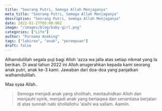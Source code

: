 ```yaml
---
title: "Seorang Putri, Semoga Allah Menjaganya"
meta_title: "Seorang Putri, Semoga Allah Menjaganya"
description: "Seorang Putri, Semoga Allah Menjaganya"
date: 2022-01-27T05:00:00Z
image: "/images/blog/baby-girl.png"
categories: ["Life"]
author: "Purnama Anaking"
tags: ["lahiran", "anak", "perempuan"]
draft: false
---
```


Alhamdulillah segala puji bagi Alloh ‘azza wa jalla atas setiap nikmat yang Ia berikan. Di awal tahun 2022 ini Alloh anugerahkan kepada kami seorang anak putri, anak ke-3 kami. Jawaban dari doa-doa yang panjatkan walhamdulillah.

Maa syaa Allah..

> Semoga menjadi anak yang sholihah, mentauhidkan Alloh dan menjauhi syirik, menjadi anak yang bertaqwa dan senantiasa berjalan di atas sunnah nabi shollallohu ‘alaihi wa sallam. Aamiin.


